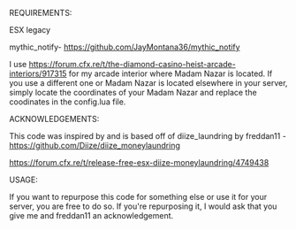 REQUIREMENTS:

ESX legacy

mythic_notify- https://github.com/JayMontana36/mythic_notify

I use https://forum.cfx.re/t/the-diamond-casino-heist-arcade-interiors/917315 for my arcade interior where Madam Nazar is located. If you use a different one or Madam Nazar is located elsewhere in your server, simply locate the coordinates of your Madam Nazar and replace the coodinates in the config.lua file.


ACKNOWLEDGEMENTS:

This code was inspired by and is based off of diize_laundring by freddan11 - https://github.com/Diize/diize_moneylaundring

https://forum.cfx.re/t/release-free-esx-diize-moneylaundring/4749438


USAGE:

If you want to repurpose this code for something else or use it for your server, you are free to do so. If you're repurposing it, I would ask that you give me and freddan11 an acknowledgement.

